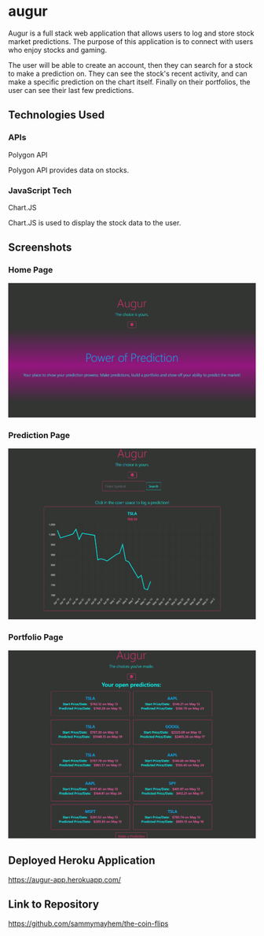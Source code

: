 # augur

Augur is a full stack web application that allows users to log and store stock market predictions.  The purpose of this application is to connect with users who enjoy stocks and gaming.  

The user will be able to create an account, then they can search for a stock to make a prediction on.  They can see the stock's recent activity, and can make a specific prediction on the chart itself.  Finally on their portfolios, the user can see their last few predictions.

## Technologies Used
### APIs
Polygon API

Polygon API provides data on stocks.  

### JavaScript Tech
Chart.JS

Chart.JS is used to display the stock data to the user.

## Screenshots
### Home Page
![Screenshot of home page](augurHomeScreenshot.png)

### Prediction Page
![Screenshot of prediction page](augurPredictScreenshot.png)

### Portfolio Page
![Screenshot of portfolio page](augurPortfolioScreenshot.png)

## Deployed Heroku Application
https://augur-app.herokuapp.com/ 

## Link to Repository
https://github.com/sammymayhem/the-coin-flips 